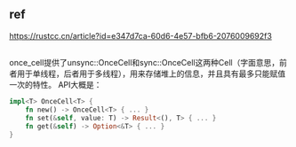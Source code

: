 ## ref

https://rustcc.cn/article?id=e347d7ca-60d6-4e57-bfb6-2076009692f3

##

once_cell提供了unsync::OnceCell和sync::OnceCell这两种Cell（字面意思，前者用于单线程，后者用于多线程），用来存储堆上的信息，并且具有最多只能赋值一次的特性。 API大概是：

```rust
impl<T> OnceCell<T> {
    fn new() -> OnceCell<T> { ... }
    fn set(&self, value: T) -> Result<(), T> { ... }
    fn get(&self) -> Option<&T> { ... }
}
```

